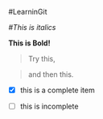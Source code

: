 #LearninGit 


*#This is italics*


**This is Bold!**


>Try this,


>and then this.

- [x] this is a complete item

-[ ] this is incomplete
